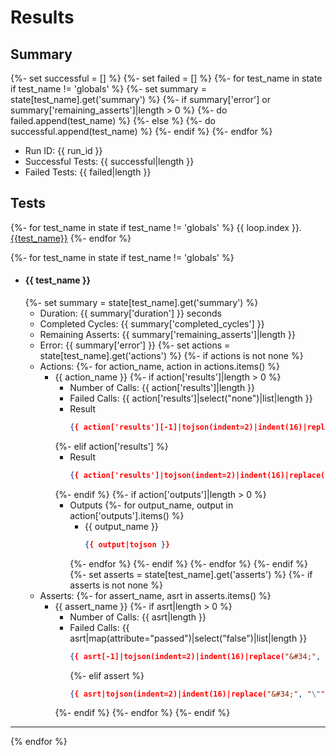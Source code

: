 # Results

## Summary
{%- set successful = [] %}
{%- set failed = [] %}
{%- for test_name in state if test_name != 'globals' %}
    {%- set summary = state[test_name].get('summary') %}
    {%- if summary['error'] or summary['remaining_asserts']|length > 0 %}
        {%- do failed.append(test_name) %}
    {%- else %}
        {%- do successful.append(test_name) %}
    {%- endif %}
{%- endfor %}

* Run ID: {{ run_id }}
* Successful Tests: {{ successful|length }}
* Failed Tests: {{ failed|length }}

## Tests

{%- for test_name in state if test_name != 'globals' %}
{{ loop.index }}. [{{test_name}}](#{{test_name}})
{%- endfor %}

{%- for test_name in state if test_name != 'globals' %}
* #### {{ test_name }}
    {%- set summary = state[test_name].get('summary') %}
    - Duration: {{ summary['duration'] }} seconds
    - Completed Cycles: {{ summary['completed_cycles'] }}
    - Remaining Asserts: {{ summary['remaining_asserts']|length }}
    - Error: {{ summary['error'] }}
    {%- set actions = state[test_name].get('actions') %}
    {%- if actions is not none %}
    - Actions:
        {%- for action_name, action in actions.items() %}
        * {{ action_name }}
            {%- if action['results']|length > 0 %}
            - Number of Calls: {{ action['results']|length }}
            - Failed Calls: {{ action['results']|select("none")|list|length }}
            - Result
                ```json
                {{ action['results'][-1]|tojson(indent=2)|indent(16)|replace("&#34;", "\"") }}
                ```
            {%- elif action['results'] %}
            - Result
                ```json
                {{ action['results']|tojson(indent=2)|indent(16)|replace("&#34;", "\"") }}
                ```
            {%- endif %}
            {%- if action['outputs']|length > 0 %}
            - Outputs
                {%- for output_name, output in action['outputs'].items() %}
                * {{ output_name }}
                    ```json
                    {{ output|tojson }}
                    ```
                {%- endfor %}
            {%- endif %}
        {%- endfor %}
    {%- endif %}
    {%- set asserts = state[test_name].get('asserts') %}
    {%- if asserts is not none %}
    - Asserts:
        {%- for assert_name, asrt in asserts.items() %}
        * {{ assert_name }}
                {%- if asrt|length > 0 %}
            - Number of Calls: {{ asrt|length }}
            - Failed Calls: {{ asrt|map(attribute="passed")|select("false")|list|length }}
                ```json
                {{ asrt[-1]|tojson(indent=2)|indent(16)|replace("&#34;", "\"") }}
                ```
                {%- elif assert %}
                ```json
                {{ asrt|tojson(indent=2)|indent(16)|replace("&#34;", "\"") }}
                ```
            {%- endif %}
        {%- endfor %}
    {%- endif %}
---
{% endfor %}
